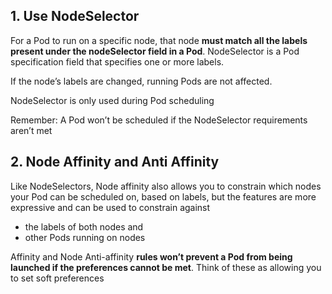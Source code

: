 ## 1. Use NodeSelector

For a Pod to run on a specific node, that node **must match all the labels present under
the nodeSelector field in a Pod**. NodeSelector is a Pod specification field that
specifies one or more labels.

If the node’s labels are changed, running Pods are not affected. 
  
NodeSelector is only used during Pod scheduling

Remember: A Pod won’t be scheduled if the NodeSelector
requirements aren’t met

## 2. Node Affinity and Anti Affinity

Like NodeSelectors, Node affinity also allows you to constrain which nodes your Pod
can be scheduled on, based on labels, but the features are more expressive and can
be used to constrain against 
- the labels of both nodes and 
- other Pods running on nodes

Affinity and Node Anti-affinity **rules won’t prevent a Pod from being
launched if the preferences cannot be met**. Think of these as allowing you to set soft
preferences
